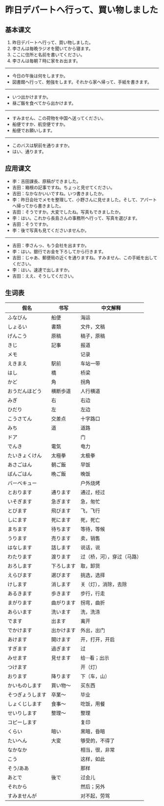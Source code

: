 # 昨日デパートへ行って、買い物しました

## 基本课文

1. 昨日デパートへ行って、買い物しました。
2. 李さんは毎晩ラジオを聞いてから寝ます。
3. ここに住所と名前を書いてください。
4. 李さんは毎朝７時に家をお出ます。

---

- 今日の午後は何をしますか。
- 図書館へ行って、勉強をします。それから家へ帰って、手紙を書きます。

---

- いつ出かけますか。
- 昼ご飯を食べてから出かけます。

---

- すみません、この荷物を中国へ送ってください。
- 船便ですか、航空便ですか。
- 船便でお願いします。

---

- このバスは駅前を通りますか。
- はい、通ります。

## 应用课文

- 李：吉田課長、原稿ができました。
- 吉田：箱根の記事ですね。ちょっと見せてください。
- 吉田：なかなかいいですね。いつ書きましたか。
- 李：昨日会社でメモを整理して、小野さんに見せました。そして、アパートへ帰ってから書きました。
- 吉田：そうですか。大変でしたね。写真もできましたか。
- 李：はい。これから長島さんの事務所へ行って、写真を選びます。
- 吉田：そうですか。
- 李：後で写真も見てくださいませんか。

---

- 吉田：李さんっ、もう会社を出ますか。
- 李：はい。銀行でお金を下ろしてから行きます。
- 吉田：じゃあ、郵便局の近くを通りますね。すみません、この手紙を出してください。
- 李：はい。速達で出しますか。
- 吉田：ええ、そうしてください。

## 生词表

| 假名             | 书写       | 中文解释                   |
| ---------------- | ---------- | -------------------------- |
| ふなびん         | 船便       | 海运                       |
| しょるい         | 書類       | 文件，文稿                 |
| げんこう         | 原稿       | 稿子，原稿                 |
| きじ             | 記事       | 报道                       |
| メモ             |            | 记录                       |
| えきまえ         | 駅前       | 车站一带                   |
| はし             | 橋         | 桥梁                       |
| かど             | 角         | 拐角                       |
| おうだんほどう   | 横断歩道   | 人行横道                   |
| みぎ             | 右         | 右边                       |
| ひだり           | 左         | 左边                       |
| こうさてん       | 交差点     | 十字路口                   |
| みち             | 道         | 道路                       |
| ドア             |            | 门                         |
| でんき           | 電気       | 电力                       |
| たいきょくけん   | 太極拳     | 太极拳                     |
| あさごはん       | 朝ご飯     | 早饭                       |
| ばんごはん       | 晩ご飯     | 晚饭                       |
| バーベキュー     |            | 户外烧烤                   |
| とおります       | 通ります   | 通过，经过                 |
| いそぎます       | 急ぎます   | 急，匆忙                   |
| とびます         | 飛びます   | 飞，飞行                   |
| しにます         | 死にます   | 死，死亡                   |
| まちます         | 待ちます   | 等待，等候                 |
| うります         | 売ります   | 卖，销售                   |
| はなします       | 話します   | 说话，说                   |
| わたります       | 渡ります   | 过（桥，河），穿过（马路） |
| おろします       | 下ろします | 取，卸货                   |
| えらびます       | 選びます   | 挑选，选择                 |
| けします         | 消します   | 关（灯），消除，去除       |
| あるきます       | 歩きます   | 步行，行走                 |
| まがります       | 曲がります | 拐弯，曲折                 |
| あらいます       | 洗います   | 洗，洗涤                   |
| でます           | 出ます     | 离开                       |
| でかけます       | 出かけます | 外出，出门                 |
| あけます         | 開けます   | 开，打开，开启             |
| すぎます         | 過ぎます   | 过                         |
| みせます         | 見せます   | 给···看；出示              |
| つけます         |            | 开（灯）                   |
| おります         | 降ります   | 下（车，山）               |
| かいものします   | 買い物～   | 买东西                     |
| そつぎょうします | 卒業～     | 毕业                       |
| しょくじします   | 食事～     | 吃饭，用餐                 |
| せいりします     | 整理～     | 整理                       |
| コピーします     |            | 复印                       |
| くらい           | 暗い       | 黑暗，昏暗                 |
| たいへん         | 大変       | 够受的，不得了             |
| なかなか         |            | 相当，很，非常             |
| こう             |            | 这样，如此                 |
| そう/ああ        |            | 那样                       |
| あとで           | 後で       | 过会儿                     |
| それから         |            | 然后；另外                 |
| すみませんが     |            | 对不起，劳驾               |
